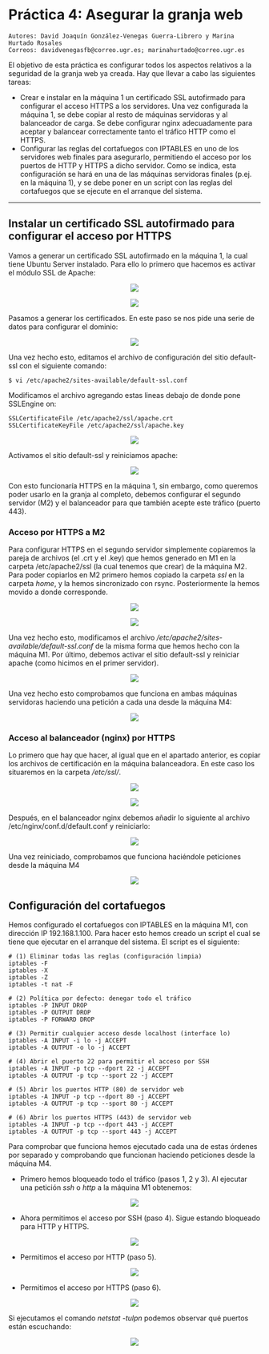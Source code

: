 # Práctica 4: Asegurar la granja web
    Autores: David Joaquín González-Venegas Guerra-Librero y Marina Hurtado Rosales
    Correos: davidvenegasfb@correo.ugr.es; marinahurtado@correo.ugr.es
El objetivo de esta práctica es configurar todos los aspectos relativos a la seguridad de la granja web ya creada.
Hay que llevar a cabo las siguientes tareas:
- Crear e instalar en la máquina 1 un certificado SSL autofirmado para configurar el acceso HTTPS a los servidores. Una vez configurada la máquina 1, se debe copiar al resto de máquinas servidoras y al balanceador de carga. Se debe configurar nginx adecuadamente para aceptar y balancear correctamente tanto el tráfico HTTP como el HTTPS.
- Configurar las reglas del cortafuegos con IPTABLES en uno de los servidores web finales para asegurarlo, permitiendo el acceso por los puertos de HTTP y HTTPS a dicho servidor. Como se indica, esta configuración se hará en una de las máquinas servidoras finales (p.ej. en la máquina 1), y se debe poner en un script con las reglas del cortafuegos que se ejecute en el arranque del sistema.

-------------------------------------------------------------------------------------

## Instalar un certificado SSL autofirmado para configurar el acceso por HTTPS

Vamos a generar un certificado SSL autofirmado en la máquina 1, la cual tiene Ubuntu Server instalado. Para ello lo primero que hacemos es activar el módulo SSL de Apache:

<p align="center">
    <img src="https://github.com/Feiniel/SWAP/blob/master/practica4/imagenes/c1.PNG">
</p>
<p align="center">
    <img src="https://github.com/Feiniel/SWAP/blob/master/practica4/imagenes/c2.PNG">
</p>

Pasamos a generar los certificados. En este paso se nos pide una serie de datos para configurar el dominio:

<p align="center">
   <img src="https://github.com/Feiniel/SWAP/blob/master/practica4/imagenes/c3.PNG">
</p>

Una vez hecho esto, editamos el archivo de configuración del sitio default-ssl con el siguiente comando:

```
$ vi /etc/apache2/sites-available/default-ssl.conf
```
Modificamos el archivo agregando estas lineas debajo de donde pone SSLEngine on:

```
SSLCertificateFile /etc/apache2/ssl/apache.crt
SSLCertificateKeyFile /etc/apache2/ssl/apache.key
```

<p align="center">
    <img src="https://github.com/Feiniel/SWAP/blob/master/practica4/imagenes/c4.PNG">
</p>

Activamos el sitio default-ssl y reiniciamos apache:

<p align="center">
    <img src="https://github.com/Feiniel/SWAP/blob/master/practica4/imagenes/c5.PNG">
</p>

Con esto funcionaría HTTPS en la máquina 1, sin embargo, como queremos poder usarlo en la granja al completo, debemos configurar el segundo servidor (M2) y el balanceador para que también acepte este tráfico (puerto 443).

### Acceso por HTTPS a M2
Para configurar HTTPS en el segundo servidor simplemente copiaremos la pareja de archivos (el .crt y el .key) que hemos generado en M1 en la carpeta /etc/apache2/ssl (la cual tenemos que crear) de la máquina M2. Para poder copiarlos en M2 primero hemos copiado la carpeta *ssl* en la carpeta *home*, y la hemos sincronizado con rsync. Posteriormente la hemos movido a donde corresponde.

<p align="center">
    <img src="https://github.com/Feiniel/SWAP/blob/master/practica4/imagenes/c6.PNG">
</p>
<p align="center">
    <img src="https://github.com/Feiniel/SWAP/blob/master/practica4/imagenes/c7.PNG">
</p>

Una vez hecho esto, modificamos el archivo */etc/apache2/sites-available/default-ssl.conf* de la misma forma que hemos hecho con la máquina M1. Por último, debemos activar el sitio default-ssl y reiniciar apache (como hicimos en el primer servidor). 

<p align="center">
    <img src="https://github.com/Feiniel/SWAP/blob/master/practica4/imagenes/c8.PNG">
</p>

Una vez hecho esto comprobamos que funciona en ambas máquinas servidoras haciendo una petición a cada una desde la máquina M4:

<p align="center">
    <img src="https://github.com/Feiniel/SWAP/blob/master/practica4/imagenes/c9.PNG">
</p>

### Acceso al balanceador (nginx) por HTTPS
 
Lo primero que hay que hacer, al igual que en el apartado anterior, es copiar los archivos de certificación en la máquina balanceadora. En este caso los situaremos en la carpeta */etc/ssl/*.

<p align="center">
    <img src="https://github.com/Feiniel/SWAP/blob/master/practica4/imagenes/c10.PNG">
</p>

<p align="center">
    <img src="https://github.com/Feiniel/SWAP/blob/master/practica4/imagenes/c11.PNG">
</p>

Después, en el balanceador nginx debemos añadir lo siguiente al archivo /etc/nginx/conf.d/default.conf y reiniciarlo:

<p align="center">
    <img src="https://github.com/Feiniel/SWAP/blob/master/practica4/imagenes/c12.PNG">
</p>

Una vez reiniciado, comprobamos que funciona haciéndole peticiones desde la máquina M4

<p align="center">
    <img src="https://github.com/Feiniel/SWAP/blob/master/practica4/imagenes/c13.PNG">
</p>

## Configuración del cortafuegos

Hemos configurado el cortafuegos con IPTABLES en la máquina M1, con dirección IP 192.168.1.100. Para hacer esto hemos creado un script el cual se tiene que ejecutar en el arranque del sistema. El script es el siguiente:

```
# (1) Eliminar todas las reglas (configuración limpia)
iptables -F
iptables -X
iptables -Z
iptables -t nat -F

# (2) Política por defecto: denegar todo el tráfico
iptables -P INPUT DROP
iptables -P OUTPUT DROP
iptables -P FORWARD DROP

# (3) Permitir cualquier acceso desde localhost (interface lo)
iptables -A INPUT -i lo -j ACCEPT
iptables -A OUTPUT -o lo -j ACCEPT

# (4) Abrir el puerto 22 para permitir el acceso por SSH
iptables -A INPUT -p tcp --dport 22 -j ACCEPT
iptables -A OUTPUT -p tcp --sport 22 -j ACCEPT

# (5) Abrir los puertos HTTP (80) de servidor web
iptables -A INPUT -p tcp --dport 80 -j ACCEPT
iptables -A OUTPUT -p tcp --sport 80 -j ACCEPT

# (6) Abrir los puertos HTTPS (443) de servidor web
iptables -A INPUT -p tcp --dport 443 -j ACCEPT
iptables -A OUTPUT -p tcp --sport 443 -j ACCEPT
```

Para comprobar que funciona hemos ejecutado cada una de estas órdenes por separado y comprobando que funcionan haciendo peticiones desde la máquina M4. 
- Primero hemos bloqueado todo el tráfico (pasos 1, 2 y 3). Al ejecutar una petición *ssh* o *http* a la máquina M1 obtenemos:
<p align="center">
    <img src="https://github.com/Feiniel/SWAP/blob/master/practica4/imagenes/c14.PNG">
</p>

- Ahora permitimos el acceso por SSH (paso 4). Sigue estando bloqueado para HTTP y HTTPS.
<p align="center">
    <img src="https://github.com/Feiniel/SWAP/blob/master/practica4/imagenes/c15.PNG">
</p>

- Permitimos el acceso por HTTP (paso 5).
<p align="center">
    <img src="https://github.com/Feiniel/SWAP/blob/master/practica4/imagenes/c16.PNG">
</p>

- Permitimos el acceso por HTTPS (paso 6).
<p align="center">
    <img src="https://github.com/Feiniel/SWAP/blob/master/practica4/imagenes/c17.PNG">
</p>

Si ejecutamos el comando *netstat -tulpn* podemos observar qué puertos están escuchando:

<p align="center">
    <img src="https://github.com/Feiniel/SWAP/blob/master/practica4/imagenes/c18.PNG">
</p>
